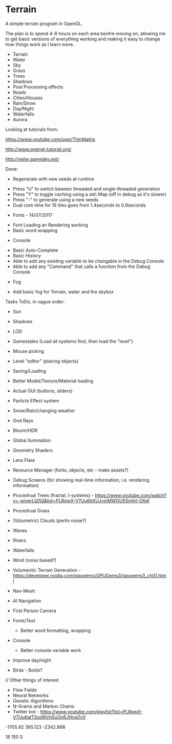 # Terrain

A simple terrain program in OpenGL.

The plan is to spend 4-8 hours on each area beofre moving on, allowing me to get basic versions of everything working and making it easy to change how things work as I learn more.

* Terrain
* Water
* Sky
* Grass
* Trees
* Shadows
* Post Processing effects
* Roads
* Cities/Houses
* Rain/Snow
* Day/Night
* Waterfalls
* Aurora


Looking at tutorials from:

https://www.youtube.com/user/ThinMatrix

http://www.opengl-tutorial.org/

http://nehe.gamedev.net/

Done:
* Regenerate with new seeds at runtime
 + Press "U" to switch beween threaded and single-threaded generation
 + Press "Y" to toggle caching using a std::Map (off in debug as it's slower)
 + Press "-" to generate using a new seeds
 + Dual core time for 16 tiles goes from 1.4seconds to 0.9seconds
* Fonts - 14/07/2017
 + Font Loading an Rendering working
 + Basic word wrapping
* Console
 + Basic Auto-Complete
 + Basic History
 + Able to add any existing variable to be changable in the Debug Console
 + Able to add any "Command" that calls a function from the Debug Console
* Fog
 + Add basic fog for Terrain, water and the skybox
 
Tasks ToDo, in vague order:
* Sun
* Shadows
* LOD
* Gamestates (Load all systems first, then load the "level")
* Mouse picking
* Level "editor" (placing objects)
* Saving/Loading
* Better Model/Texture/Material loading
* Actual GUI (buttons, sliders)
* Particle Effect system
* Snow/Rain/changing weather
* God Rays
* Bloom/HDR
* Global Ilumination
* Geometry Shaders
* Lens Flare
* Resource Manager (fonts, objects, etc - make assets?)
* Debug Screens (for showing real-time information, i.e. rendering information)

* Procedrual Trees (fractal, l-systems) - https://www.youtube.com/watch?v=-wiverLQl1Q&list=PLRqwX-V7Uu6bXUJvjnMWGU5SmjhI-OXef
* Procedrual Grass

* (Volumetric) Clouds (perlin noise?)
* Waves
* Rivers
* Waterfalls

* Wind (noise based?)

* Volumentic Terrain Generation - https://developer.nvidia.com/gpugems/GPUGems3/gpugems3_ch01.html

* Nav-Mesh
* AI Navigation

* First Person Camera

* Fonts/Text
	+ Better word formatting, wrapping
* Console
	+ Better console variable work

* Improve day/night
* Birds - Boids?

// Other things of interest
* Flow Fields
* Neural Networks
* Genetic Algorithms
* N-Grams and Markov Chains
* Twitter bot - https://www.youtube.com/playlist?list=PLRqwX-V7Uu6atTSxoRiVnSuOn6JHnq2yV

-1705.92 385.123
-2342.868

18 150 0